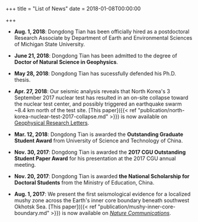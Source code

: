 +++
title = "List of News"
date = 2018-01-08T00:00:00

+++

-   **Aug. 1, 2018**:
    Dongdong Tian has been officially hired as a postdoctoral Research Associate by Department of 
    Earth and Environmental Sciences of Michigan State University.

-   **June 21, 2018**:
    Dongdong Tian has been admitted to the degree of **Doctor of Natural Science in Geophysics**.

-   **May 28, 2018**:
    Dongdong Tian has sucessfully defended his Ph.D. thesis.

-   **Apr. 27, 2018**:
    Our seismic analysis reveals that North Korea's 3 September 2017 nuclear test
    has resulted in an on-site collapse toward the nuclear test center, and
    possibly triggered an earthquake swarm ~8.4 km north of the test site.
    [This paper]({{< ref "publication/north-korea-nuclear-test-2017-collapse.md" >}})
    is now available on
    [Geophysical Research Letters](https://doi.org/10.1029/2018GL077649).

-   **Mar. 12, 2018**:
    Dongdong Tian is awarded the **Outstanding Graduate Student Award**
    from University of Science and Technology of China.

-   **Nov. 30, 2017**:
    Dongdong Tian is awarded the **2017 CGU Outstanding Student Paper Award**
    for his presentation at the 2017 CGU annual meeting.

-   **Nov. 20, 2017**:
    Dongdong Tian is awarded **the National Scholarship for Doctoral Students**
    from the Ministry of Education, China.

-   **Aug. 1, 2017**:
    We present the first seismological evidence for a localized mushy zone
    across the Earth's inner core boundary beneath southwest Okhotsk Sea.
    [This paper]({{< ref "publication/mushy-inner-core-boundary.md" >}})
    is now available on
    [*Nature Communications*](https://doi.org/10.1038/s41467-017-00229-9).
